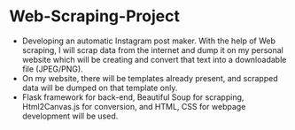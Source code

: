# Web-Scraping-Project

- Developing an automatic Instagram post maker. With the help of Web scraping, I will scrap data from the internet and dump it on my personal website which will be creating and convert that text into a downloadable file (JPEG/PNG). 
- On my website, there will be templates already present, and scrapped data will be dumped on that template only.
- Flask framework for back-end, Beautiful Soup for scrapping, Html2Canvas.js for conversion, and HTML, CSS for webpage development will be used.
